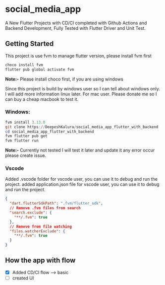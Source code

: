 # social_media_app

A New Flutter Projects with CD/CI completed with Github Actions and Backend Development,
Fully Tested with Flutter Driver and Unit Test.

## Getting Started
This project is use fvm to manage flutter version, please install fvm first
```powershell
choco install fvm
flutter pub global activate fvm
```
**Note:-** Please install choco first, if you are using windows

Since this project is build by windows user so I can tell about windows only.
I will add more information linux later.
For mac user. Please donate me so I can buy a cheap macbook to test it.

### Windows:
```powershell
fvm install 3.13.0
git clone https://DeepeshKalura/social_media_app_flutter_with_backend
cd social_media_app_flutter_with_backend
fvm flutter pub get
fvm flutter run
```
**Note:-** Currently not tested I will test it later and update it any error occur please create issue.

### Vscode
Added .vscode folder for vscode user, you can use it to debug and run the project.
added application.json file for vscode user, you can use it to debug and run the project.
```json
{
  "dart.flutterSdkPath": ".fvm/flutter_sdk",
  // Remove .fvm files from search
  "search.exclude": {
    "**/.fvm": true
  },
  // Remove from file watching
  "files.watcherExclude": {
    "**/.fvm": true
  }
}
```




## How the app with flow
- [x] Added CD/CI flow --> basic
- [ ] created UI